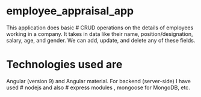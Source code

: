 # employee_appraisal_app
This application does basic # CRUD operations on the details of employees working in a company. It takes in data like their name, position/designation, salary, age, and gender. We can add, update, and delete any of these fields.
# Technologies used  are 
Angular (version 9) and Angular material.
For backend (server-side) I have used # nodejs and also # express modules , mongoose for MongoDB, etc.
